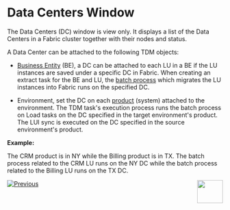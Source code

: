 # Data Centers Window

The Data Centers (DC) window is view only. It displays a list of the Data Centers in a Fabric cluster together with their nodes and status. 

A Data Center can be attached to the following TDM objects:

- [Business Entity](04_tdm_gui_business_entity_window.md) (BE), a DC can be attached to each LU in a BE if the LU instances are saved under a specific DC in Fabric. When creating an extract task for the BE and LU, the [batch process](/articles/20_jobs_and_batch_services/11_batch_process_overview.md) which migrates the LU instances into Fabric runs on the specified DC.

- Environment, set the DC on each [product](11_environment_products_tab.md) (system) attached to the environment. The TDM task's execution process runs the batch process on Load tasks on the DC specified in the target environment's product. The LUI sync is executed on the DC specified in the source environment's product.

**Example:**

The CRM product is in NY while the Billing product is in TX. The batch process related to the CRM LU runs on the NY DC while the batch process related to the Billing LU runs on the TX DC.

  

  [![Previous](/articles/images/Previous.png)](02_tdm_gui_user_types.md)[<img align="right" width="60" height="54" src="/articles/images/Next.png">](04_tdm_gui_business_entity_window.md)




